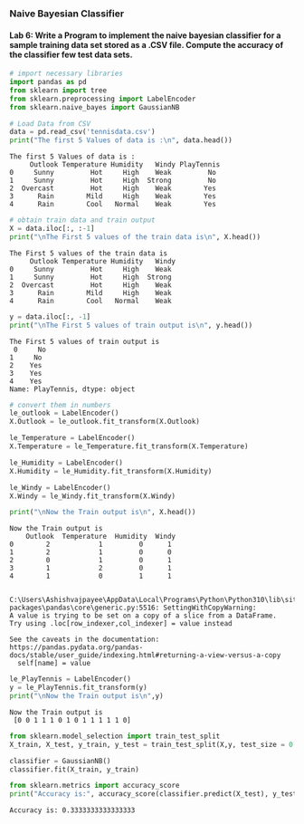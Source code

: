 ### Naive Bayesian Classifier

#### Lab 6: Write a Program to implement the naive bayesian classifier for a sample training data set stored as a .CSV file. Compute the accuracy of the classifier few test data sets.


```python
# import necessary libraries
import pandas as pd
from sklearn import tree
from sklearn.preprocessing import LabelEncoder
from sklearn.naive_bayes import GaussianNB

# Load Data from CSV
data = pd.read_csv('tennisdata.csv')
print("The first 5 Values of data is :\n", data.head())
```

    The first 5 Values of data is :
         Outlook Temperature Humidity   Windy PlayTennis
    0     Sunny         Hot     High    Weak         No
    1     Sunny         Hot     High  Strong         No
    2  Overcast         Hot     High    Weak        Yes
    3      Rain        Mild     High    Weak        Yes
    4      Rain        Cool   Normal    Weak        Yes
    


```python
# obtain train data and train output
X = data.iloc[:, :-1]
print("\nThe First 5 values of the train data is\n", X.head())
```

    
    The First 5 values of the train data is
         Outlook Temperature Humidity   Windy
    0     Sunny         Hot     High    Weak
    1     Sunny         Hot     High  Strong
    2  Overcast         Hot     High    Weak
    3      Rain        Mild     High    Weak
    4      Rain        Cool   Normal    Weak
    


```python
y = data.iloc[:, -1]
print("\nThe First 5 values of train output is\n", y.head())
```

    
    The First 5 values of train output is
     0     No
    1     No
    2    Yes
    3    Yes
    4    Yes
    Name: PlayTennis, dtype: object
    


```python
# convert them in numbers
le_outlook = LabelEncoder()
X.Outlook = le_outlook.fit_transform(X.Outlook)

le_Temperature = LabelEncoder()
X.Temperature = le_Temperature.fit_transform(X.Temperature)

le_Humidity = LabelEncoder()
X.Humidity = le_Humidity.fit_transform(X.Humidity)

le_Windy = LabelEncoder()
X.Windy = le_Windy.fit_transform(X.Windy)

print("\nNow the Train output is\n", X.head())
```

    
    Now the Train output is
        Outlook  Temperature  Humidity  Windy
    0        2            1         0      1
    1        2            1         0      0
    2        0            1         0      1
    3        1            2         0      1
    4        1            0         1      1
    

    C:\Users\Ashishvajpayee\AppData\Local\Programs\Python\Python310\lib\site-packages\pandas\core\generic.py:5516: SettingWithCopyWarning: 
    A value is trying to be set on a copy of a slice from a DataFrame.
    Try using .loc[row_indexer,col_indexer] = value instead
    
    See the caveats in the documentation: https://pandas.pydata.org/pandas-docs/stable/user_guide/indexing.html#returning-a-view-versus-a-copy
      self[name] = value
    


```python
le_PlayTennis = LabelEncoder()
y = le_PlayTennis.fit_transform(y)
print("\nNow the Train output is\n",y)
```

    
    Now the Train output is
     [0 0 1 1 1 0 1 0 1 1 1 1 1 0]
    


```python
from sklearn.model_selection import train_test_split
X_train, X_test, y_train, y_test = train_test_split(X,y, test_size = 0.20)

classifier = GaussianNB()
classifier.fit(X_train, y_train)

from sklearn.metrics import accuracy_score
print("Accuracy is:", accuracy_score(classifier.predict(X_test), y_test))
```

    Accuracy is: 0.3333333333333333
    
